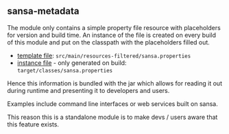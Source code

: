 ## sansa-metadata

The module only contains a simple property file resource with placeholders for version and build time.
An instance of the file is created on every build of this module and put on the classpath with the placeholders filled out.

* [template file](src/main/resources-filtered/sansa.properties): `src/main/resources-filtered/sansa.properties`
* [instance file](target/classes/sansa.properties) - only generated on build: `target/classes/sansa.properties`

Hence this information is bundled with the jar which allows for reading it out during runtime and presenting it to
developers and users.

Examples include command line interfaces or web services built on sansa.

This reason this is a standalone module is to make devs / users aware that this feature exists.

